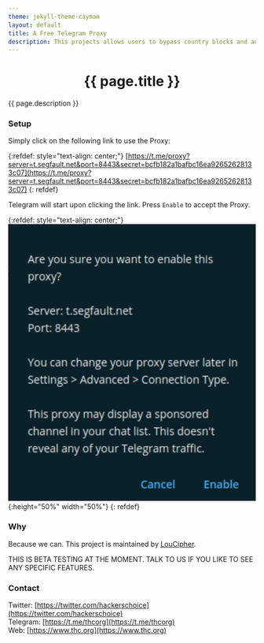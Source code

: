 ```yaml
---
theme: jekyll-theme-cayman
layout: default
title: A Free Telegram Proxy
description: This projects allows users to bypass country blocks and add a extra layer of security to Telegram.
---
```


<div style="text-align:center"><h1>{{ page.title }}</h1></div>

{{ page.description }}

### Setup

Simply click on the following link to use the Proxy:

{:refdef: style="text-align: center;"}
[https://t.me/proxy?server=t.segfault.net&port=8443&secret=bcfb182a1bafbc16ea92652628133c07](https://t.me/proxy?server=t.segfault.net&port=8443&secret=bcfb182a1bafbc16ea92652628133c07)
{: refdef}

Telegram will start upon clicking the link. Press ```Enable``` to accept the Proxy.

{:refdef: style="text-align: center;"}
![t-proxy-logo](t-segfault.jpg){:height="50%" width="50%"}
{: refdef}

### Why

Because we can. This project is maintained by [LouCipher](https://t.me/thcorg).

THIS IS BETA TESTING AT THE MOMENT. TALK TO US IF YOU LIKE TO SEE ANY SPECIFIC FEATURES.

### Contact

Twitter: [https://twitter.com/hackerschoice](https://twitter.com/hackerschoice)  
Telegram: [https://t.me/thcorg](https://t.me/thcorg)  
Web: [https://www.thc.org](https://www.thc.org)  
